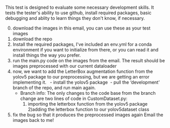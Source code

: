 This test is designed to evaluate some necessary development skills. It tests the tester's ability to use github, install required packages, basic debugging and ablity to learn things they don't know, if necessary. 

0) download the images in this email, you can use these as your test images 
1) download the repo
2) Install the required packages, I've included an env.yml for a conda environment if you want to initialize from there, or you can read it and install things the way you prefer.
3) run the main.py code on the images from the email.  The result should be images preprocessed with our current dataloader
4) now, we want to add the LetterBox augmentation function from the yolov5 package to our preprocessing, but we are getting an error implementing it.  	- install the yolov5 package 	- pull the ‘development’ branch of the repo, and run main again.
   * Branch info: The only changes to the code base from the branch change are two lines of code in CustomDataset.py:
     1) importing the letterbox function from the yolov5 package
     2)adding the letterbox function to our yolov5dataset class
5) fix the bug so that it produces the preprocessed images again
Email the images back to me! 
